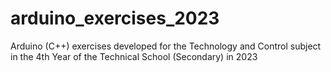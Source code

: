# arduino_exercises_2023
Arduino (C++) exercises developed for the Technology and Control subject in the 4th Year of the Technical School (Secondary) in 2023
